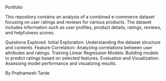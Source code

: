 Portfolio

This repository contains an analysis of a combined e-commerce dataset focusing on user ratings and reviews for various products. The dataset includes information such as user profiles, product details, ratings, reviews, and helpfulness scores. 

Questions Explored:
Initial Exploration: Understanding the dataset structure and contents.
Feature Correlation: Analyzing correlations between user attributes and ratings.
Training Linear Regression Models: Building models to predict ratings based on selected features.
Evaluation and Visualization: Assessing model performance and visualizing results.

By Prathamesh Tarde



